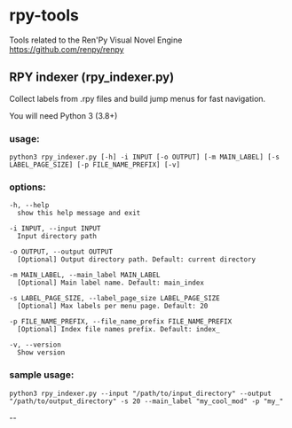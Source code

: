 # rpy-tools
Tools related to the Ren'Py Visual Novel Engine https://github.com/renpy/renpy

## RPY indexer (rpy_indexer.py)
Collect labels from .rpy files and build jump menus for fast navigation.

You will need Python 3 (3.8+)

### usage:
```
python3 rpy_indexer.py [-h] -i INPUT [-o OUTPUT] [-m MAIN_LABEL] [-s LABEL_PAGE_SIZE] [-p FILE_NAME_PREFIX] [-v]
```

### options:
```
-h, --help
  show this help message and exit

-i INPUT, --input INPUT
  Input directory path

-o OUTPUT, --output OUTPUT
  [Optional] Output directory path. Default: current directory

-m MAIN_LABEL, --main_label MAIN_LABEL
  [Optional] Main label name. Default: main_index

-s LABEL_PAGE_SIZE, --label_page_size LABEL_PAGE_SIZE
  [Optional] Max labels per menu page. Default: 20

-p FILE_NAME_PREFIX, --file_name_prefix FILE_NAME_PREFIX
  [Optional] Index file names prefix. Default: index_

-v, --version
  Show version
```

### sample usage:
```
python3 rpy_indexer.py --input "/path/to/input_directory" --output "/path/to/output_directory" -s 20 --main_label "my_cool_mod" -p "my_"
```

--
